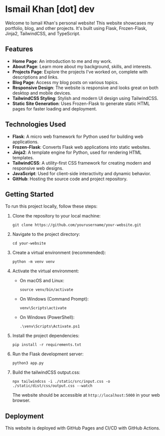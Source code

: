 # Ismail Khan [dot] dev

Welcome to Ismail Khan's personal website! This website showcases my portfolio, blog, and other projects. It's built using Flask, Frozen-Flask, Jinja2, TailwindCSS, and TypeScript.

## Features

- **Home Page**: An introduction to me and my work.
- **About Page**: Learn more about my background, skills, and interests.
- **Projects Page**: Explore the projects I've worked on, complete with descriptions and links.
- **Blog Page**: Access my blog posts on various topics.
- **Responsive Design**: The website is responsive and looks great on both desktop and mobile devices.
- **TailwindCSS Styling**: Stylish and modern UI design using TailwindCSS.
- **Static Site Generation**: Uses Frozen-Flask to generate static HTML pages for faster loading and deployment.

## Technologies Used

- **Flask**: A micro web framework for Python used for building web applications.
- **Frozen-Flask**: Converts Flask web applications into static websites.
- **Jinja2**: A template engine for Python, used for rendering HTML templates.
- **TailwindCSS**: A utility-first CSS framework for creating modern and responsive web designs.
- **JavaScript**: Used for client-side interactivity and dynamic behavior.
- **GitHub**: Hosting the source code and project repository.

## Getting Started

To run this project locally, follow these steps:

1. Clone the repository to your local machine:

   ```shell
   git clone https://github.com/yourusername/your-website.git
   ```

2. Navigate to the project directory:

   ```shell
   cd your-website
   ```

3. Create a virtual environment (recommended):

   ```shell
   python -m venv venv
   ```

4. Activate the virtual environment:

   - On macOS and Linux:

     ```shell
     source venv/bin/activate
     ```

   - On Windows (Command Prompt):

     ```shell
     venv\Scripts\activate
     ```

   - On Windows (PowerShell):

     ```shell
     .\venv\Scripts\Activate.ps1
     ```

5. Install the project dependencies:

   ```shell
   pip install -r requirements.txt
   ```

6. Run the Flask development server:

   ```shell
   python3 app.py
   ```

7. Build the tailwindCSS output.css:

   ```shell
   npx tailwindcss -i ./static/src/input.css -o ./static/dist/css/output.css --watch
   ```

   The website should be accessible at `http://localhost:5000` in your web browser.

## Deployment

This website is deployed with GitHub Pages and CI/CD with GitHub Actions.
